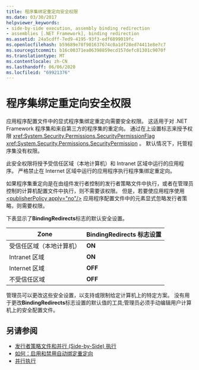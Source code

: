 ```yaml
---
title: 程序集绑定重定向安全权限
ms.date: 03/30/2017
helpviewer_keywords:
- side-by-side execution, assembly binding redirection
- assemblies [.NET Framework], binding redirection
ms.assetid: 24a5cdff-7ed9-4195-93f3-edf6899019fc
ms.openlocfilehash: b59689e78f901637674c0a1df28ed74411e8e7c7
ms.sourcegitcommit: b16c00371ea06398859ecd157defc81301c9070f
ms.translationtype: MT
ms.contentlocale: zh-CN
ms.lasthandoff: 06/06/2020
ms.locfileid: "69921376"
---
```

# <a name="assembly-binding-redirection-security-permission"></a>程序集绑定重定向安全权限
应用程序配置文件中的显式程序集绑定重定向需要安全权限。 这适用于对 .NET Framework 程序集和来自第三方的程序集的重定向。 通过在上设置标志来授予权限 <xref:System.Security.Permissions.SecurityPermissionFlag> <xref:System.Security.Permissions.SecurityPermission> 。 默认情况下，托管程序集没有权限。  
  
 此安全权限将授予受信任区域（本地计算机）和 Intranet 区域中运行的应用程序。 严格禁止在 Internet 区域中运行的应用程序执行程序集绑定重定向。  
  
 如果程序集重定向是在由组件发行者控制的发行者策略文件中执行，或者在管理员控制的计算机配置文件中执行，则不需要该权限。 但是，若要使应用程序使用 [\<publisherPolicy apply="no"/>](./file-schema/runtime/publisherpolicy-element.md) 应用程序配置文件中的元素显式忽略发行者策略，则需要权限。  
  
 下表显示了**BindingRedirects**标志的默认安全设置。  
  
|Zone|BindingRedirects 标志设置|  
|----------|-----------------------------------|  
|受信任区域（本地计算机）|**ON**|  
|Intranet 区域|**ON**|  
|Internet 区域|**OFF**|  
|不受信任区域|**OFF**|  
  
 管理员可以更改这些安全设置，以支持或限制给定计算机上的特定方案。 没有用于更改**BindingRedirects**标志设置的默认值的工具;管理员必须手动编辑用户计算机上的安全配置文件。  
  
## <a name="see-also"></a>另请参阅

- [发行者策略文件和并行 (Side-by-Side) 执行](https://docs.microsoft.com/previous-versions/dotnet/netframework-4.0/06d2bae3(v=vs.100))
- [如何：启用和禁用自动绑定重定向](how-to-enable-and-disable-automatic-binding-redirection.md)
- [并行执行](../deployment/side-by-side-execution.md)
